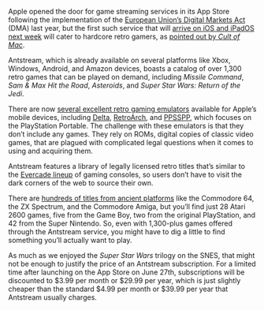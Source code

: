 Apple opened the door for game streaming services in its App Store following the implementation of the [European Union’s Digital Markets Act](/24040543/eu-dma-digital-markets-act-big-tech-antitrust) (DMA) last year, but the first such service that will [arrive on iOS and iPadOS next week](https://www.antstream.com/apple) will cater to hardcore retro gamers, as [pointed out by *Cult of Mac*](https://www.cultofmac.com/860288/antstream-arcade-launches-on-app-store/).

Antstream, which is already available on several platforms like Xbox, Windows, Android, and Amazon devices, boasts a catalog of over 1,300 retro games that can be played on demand, including *Missile Command*, *Sam & Max Hit the Road*, *Asteroids*, and *Super Star Wars: Return of the Jedi*.

There are now [several excellent retro gaming emulators](/2024/5/14/24156818/so-many-ios-emulators) available for Apple’s mobile devices, including [Delta](/24150467/delta-emulator-apple-app-voice-notes-ai-vergecast), [RetroArch](/2024/5/15/24157472/retroarch-emulator-ios-app-store-iphone-nintendo-sega-playstation-atari), and [PPSSPP](https://go.skimresources.com/?id=1025X1701640&xs=1&url=https%3A%2F%2Fapps.apple.com%2Fus%2Fapp%2Fppsspp-psp-emulator%2Fid6496972903), which focuses on the PlayStation Portable. The challenge with these emulators is that they don’t include any games. They rely on ROMs, digital copies of classic video games, that are plagued with complicated legal questions when it comes to using and acquiring them.

Antstream features a library of legally licensed retro titles that’s similar to the [Evercade lineup](/2020/5/28/21271988/evercade-retro-games-handheld-review-classic-atari-namco-interplay) of gaming consoles, so users don’t have to visit the dark corners of the web to source their own.

There are [hundreds of titles from ancient platforms](https://www.antstream.com/games) like the Commodore 64, the ZX Spectrum, and the Commodore Amiga, but you’ll find just 28 Atari 2600 games, five from the Game Boy, two from the original PlayStation, and 42 from the Super Nintendo. So, even with 1,300-plus games offered through the Antstream service, you might have to dig a little to find something you’ll actually want to play.

As much as we enjoyed the *Super Star Wars* trilogy on the SNES, that might not be enough to justify the price of an Antstream subscription. For a limited time after launching on the App Store on June 27th, subscriptions will be discounted to $3.99 per month or $29.99 per year, which is just slightly cheaper than the standard $4.99 per month or $39.99 per year that Antstream usually charges.
